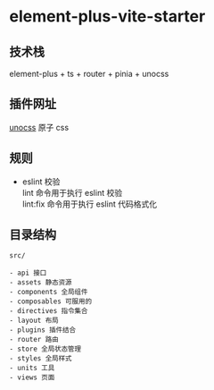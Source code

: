 # element-plus-vite-starter

## 技术栈

element-plus + ts + router + pinia + unocss

## 插件网址

[unocss](https://alfred-skyblue.github.io/unocss-docs-cn/) 原子 css

## 规则

- eslint 校验  
  lint 命令用于执行 eslint 校验  
  lint:fix 命令用于执行 eslint 代码格式化

## 目录结构

```
src/

- api 接口
- assets 静态资源
- components 全局组件
- composables 可服用的
- directives 指令集合
- layout 布局
- plugins 插件结合
- router 路由
- store 全局状态管理
- styles 全局样式
- units 工具
- views 页面
```
